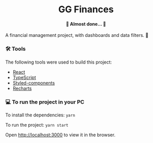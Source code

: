 <h1 align="center">GG Finances</h1>
<h4 align="center"> 🚧 Almost done... 🚧 </h4>

A financial management project, with dashboards and data filters. 🤑

### 🛠️ Tools

The following tools were used to build this project:

- [React](https://reactjs.org/)
- [TypeScript](https://www.typescriptlang.org/)
- [Styled-components](https://styled-components.com/)
- [Recharts](https://recharts.org/)

### 💻 To run the project in your PC

To install the dependencies:
`yarn`

To run the project:
`yarn start`

Open [http://localhost:3000](http://localhost:3000) to view it in the browser.

